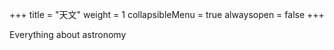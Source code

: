 +++
title = "天文"
weight = 1
collapsibleMenu = true
alwaysopen = false
+++

Everything about astronomy